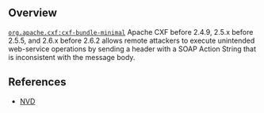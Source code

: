 ## Overview
[`org.apache.cxf:cxf-bundle-minimal`](http://search.maven.org/#search%7Cga%7C1%7Ca%3A%22cxf-bundle-minimal%22)
Apache CXF before 2.4.9, 2.5.x before 2.5.5, and 2.6.x before 2.6.2 allows remote attackers to execute unintended web-service operations by sending a header with a SOAP Action String that is inconsistent with the message body.

## References
- [NVD](https://web.nvd.nist.gov/view/vuln/detail?vulnId=CVE-2012-3451)
